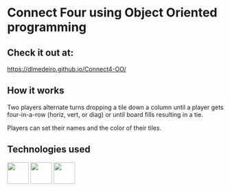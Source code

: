 # Connect Four using Object Oriented programming

## Check it out at: 
https://dlmedeiro.github.io/Connect4-OO/

## How it works

Two players alternate turns dropping a tile down a column until a player gets four-in-a-row (horiz, vert, or diag) or until board fills resulting in a tie.

Players can set their names and the color of their tiles.

## Technologies used

<img src="https://cdn.jsdelivr.net/gh/devicons/devicon/icons/html5/html5-original.svg" height = 50px width=50px/> <img src="https://cdn.jsdelivr.net/gh/devicons/devicon/icons/css3/css3-original.svg" height = 50px width=50px/> <img src="https://cdn.jsdelivr.net/gh/devicons/devicon/icons/javascript/javascript-original.svg" height = 50px width=50px/>